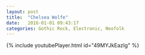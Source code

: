 ```yaml
---
layout: post
title:  "Chelsea Wolfe"
date:   2016-01-01 09:43:17
categories: Gothic Rock, Electronic, Neofolk
---
```

{% include youtubePlayer.html id="49MYJkEazIg" %}
